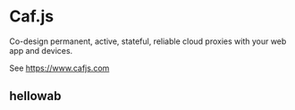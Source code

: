 # Caf.js

Co-design permanent, active, stateful, reliable cloud proxies with your web app and devices.

See https://www.cafjs.com

## hellowab
